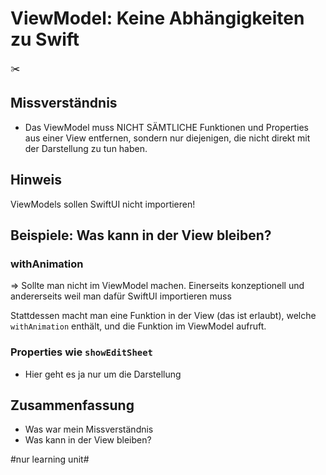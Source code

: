 # ViewModel: Keine Abhängigkeiten zu Swift
✂️

## Missverständnis

- Das ViewModel muss NICHT SÄMTLICHE Funktionen und Properties aus einer View entfernen, sondern nur diejenigen, die nicht direkt mit der Darstellung zu tun haben.

## Hinweis

ViewModels sollen SwiftUI nicht importieren!

## Beispiele: Was kann in der View bleiben?

### withAnimation

=\> Sollte man nicht im ViewModel machen. Einerseits konzeptionell und andererseits weil man dafür SwiftUI importieren muss

Stattdessen macht man eine Funktion in der View (das ist erlaubt), welche `withAnimation` enthält, und die Funktion im ViewModel aufruft.

### Properties wie `showEditSheet`

- Hier geht es ja nur um die Darstellung


## Zusammenfassung
- Was war mein Missverständnis
- Was kann in der View bleiben?

#nur learning unit#
